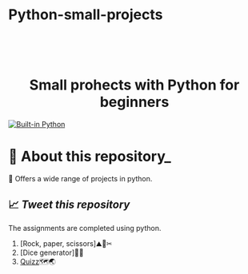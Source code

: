 # Python-small-projects
<h1 align="center">
  <br>

  <br>
  <B>Small prohects with Python for beginners</B>

  <br>
</h1>

[![Built-in Python](https://ForTheBadge.com/images/badges/made-with-python.svg)](https://www.python.org/)

# 💭 **About this repository_**
💠  Offers a wide range of projects in python. 




<h2> 📈<I> Tweet this repository </I> </h2>

<p>
The assignments are completed using python. 
</p>

1. [Rock, paper, scissors]⛰🧻✂
2. [Dice generator]🎲🎲
3. [Quizz](https://github.com/Mangia86/Python-small-projects/tree/main/Quizz)🗺🌏





